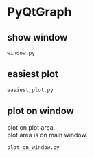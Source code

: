 # PyQtGraph
## show window
```
window.py
```

## easiest plot
```
easiest_plot.py
```

## plot on window
plot on plot area.  
plot area is on main window.

```
plot_on_window.py
```

